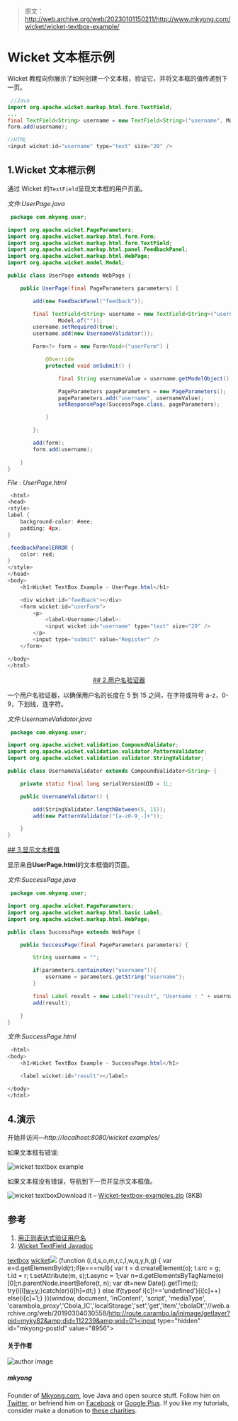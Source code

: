 > 原文：<http://web.archive.org/web/20230101150211/http://www.mkyong.com/wicket/wicket-textbox-example/>

# Wicket 文本框示例

Wicket 教程向你展示了如何创建一个文本框，验证它，并将文本框的值传递到下一页。

```java
 //Java 
import org.apache.wicket.markup.html.form.TextField;
...
final TextField<String> username = new TextField<String>("username", Model.of(""));
form.add(username);

//HTML
<input wicket:id="username" type="text" size="20" /> 
```

## 1.Wicket 文本框示例

通过 Wicket 的`TextField`呈现文本框的用户页面。

*文件:UserPage.java*

```java
 package com.mkyong.user;

import org.apache.wicket.PageParameters;
import org.apache.wicket.markup.html.form.Form;
import org.apache.wicket.markup.html.form.TextField;
import org.apache.wicket.markup.html.panel.FeedbackPanel;
import org.apache.wicket.markup.html.WebPage;
import org.apache.wicket.model.Model;

public class UserPage extends WebPage {

	public UserPage(final PageParameters parameters) {

		add(new FeedbackPanel("feedback"));

		final TextField<String> username = new TextField<String>("username",
				Model.of(""));
		username.setRequired(true);
		username.add(new UsernameValidator());

		Form<?> form = new Form<Void>("userForm") {

			@Override
			protected void onSubmit() {

				final String usernameValue = username.getModelObject();

				PageParameters pageParameters = new PageParameters();
				pageParameters.add("username", usernameValue);
				setResponsePage(SuccessPage.class, pageParameters);

			}

		};

		add(form);
		form.add(username);

	}
} 
```

*File : UserPage.html*

```java
 <html>
<head>
<style>
label {
	background-color: #eee;
	padding: 4px;
}

.feedbackPanelERROR {
	color: red;
}
</style>
</head>
<body>
	<h1>Wicket TextBox Example - UserPage.html</h1>

	<div wicket:id="feedback"></div>
	<form wicket:id="userForm">
		<p>
			<label>Username</label>: 
			<input wicket:id="username" type="text" size="20" />
		</p>
		<input type="submit" value="Register" />
	</form>

</body>
</html> 
```

 <ins class="adsbygoogle" style="display:block; text-align:center;" data-ad-format="fluid" data-ad-layout="in-article" data-ad-client="ca-pub-2836379775501347" data-ad-slot="6894224149">## 2.用户名验证器

一个用户名验证器，以确保用户名的长度在 5 到 15 之间，在字符或符号 a-z，0-9，下划线，连字符。

*文件:UsernameValidator.java*

```java
 package com.mkyong.user;

import org.apache.wicket.validation.CompoundValidator;
import org.apache.wicket.validation.validator.PatternValidator;
import org.apache.wicket.validation.validator.StringValidator;

public class UsernameValidator extends CompoundValidator<String> {

	private static final long serialVersionUID = 1L;

	public UsernameValidator() {

		add(StringValidator.lengthBetween(5, 15));
		add(new PatternValidator("[a-z0-9_-]+"));

	}
} 
```

 <ins class="adsbygoogle" style="display:block" data-ad-client="ca-pub-2836379775501347" data-ad-slot="8821506761" data-ad-format="auto" data-ad-region="mkyongregion">## 3.显示文本框值

显示来自**UserPage.html**的文本框值的页面。

*文件:SuccessPage.java*

```java
 package com.mkyong.user;

import org.apache.wicket.PageParameters;
import org.apache.wicket.markup.html.basic.Label;
import org.apache.wicket.markup.html.WebPage;

public class SuccessPage extends WebPage {

	public SuccessPage(final PageParameters parameters) {

		String username = "";

		if(parameters.containsKey("username")){
			username = parameters.getString("username");
		}

		final Label result = new Label("result", "Username : " + username);
		add(result);

	}
} 
```

*文件:SuccessPage.html*

```java
 <html>
<body>
	<h1>Wicket TextBox Example - SuccessPage.html</h1>

	<label wicket:id="result"></label>

</body>
</html> 
```

## 4.演示

开始并访问—*http://localhost:8080/wicket examples/*

如果文本框有错误:

![wicket textbox example](img/a9fee054551a3eeba8179110831eafd7.png "wicket-textbox-example1")

如果文本框没有错误，导航到下一页并显示文本框值。

![wicket textbox](img/a857756edda29e30434f2bab3bed1740.png "wicket-textbox-example2")Download it – [Wicket-textbox-examples.zip](http://web.archive.org/web/20190304030558/http://www.mkyong.com/wp-content/uploads/2011/05/Wicket-textbox-examples.zip) (8KB)

## 参考

1.  [用正则表达式验证用户名](http://web.archive.org/web/20190304030558/http://www.mkyong.com/regular-expressions/how-to-validate-username-with-regular-expression/)
2.  [Wicket TextField Javadoc](http://web.archive.org/web/20190304030558/http://wicket.apache.org/apidocs/1.4/org/apache/wicket/markup/html/form/TextField.html)

[textbox](http://web.archive.org/web/20190304030558/http://www.mkyong.com/tag/textbox/) [wicket](http://web.archive.org/web/20190304030558/http://www.mkyong.com/tag/wicket/)</ins></ins>![](img/f46396c8526256a414410f9be8620bc8.png) (function (i,d,s,o,m,r,c,l,w,q,y,h,g) { var e=d.getElementById(r);if(e===null){ var t = d.createElement(o); t.src = g; t.id = r; t.setAttribute(m, s);t.async = 1;var n=d.getElementsByTagName(o)[0];n.parentNode.insertBefore(t, n); var dt=new Date().getTime(); try{i[l][w+y](h,i[l][q+y](h)+'&amp;'+dt);}catch(er){i[h]=dt;} } else if(typeof i[c]!=='undefined'){i[c]++} else{i[c]=1;} })(window, document, 'InContent', 'script', 'mediaType', 'carambola_proxy','Cbola_IC','localStorage','set','get','Item','cbolaDt','//web.archive.org/web/20190304030558/http://route.carambo.la/inimage/getlayer?pid=myky82&amp;did=112239&amp;wid=0')<input type="hidden" id="mkyong-postId" value="8956">

#### 关于作者

![author image](img/e968bca0f4c28fae4fe90135f6bd697d.png)

##### mkyong

Founder of [Mkyong.com](http://web.archive.org/web/20190304030558/http://mkyong.com/), love Java and open source stuff. Follow him on [Twitter](http://web.archive.org/web/20190304030558/https://twitter.com/mkyong), or befriend him on [Facebook](http://web.archive.org/web/20190304030558/http://www.facebook.com/java.tutorial) or [Google Plus](http://web.archive.org/web/20190304030558/https://plus.google.com/110948163568945735692?rel=author). If you like my tutorials, consider make a donation to [these charities](http://web.archive.org/web/20190304030558/http://www.mkyong.com/blog/donate-to-charity/).